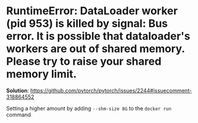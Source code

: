 # RuntimeError: DataLoader worker (pid 953) is killed by signal: Bus error. It is possible that dataloader's workers are out of shared memory. Please try to raise your shared memory limit.

**Solution**: https://github.com/pytorch/pytorch/issues/2244#issuecomment-318864552

Setting a higher amount by adding ```--shm-size 8G``` to the ```docker run``` command
